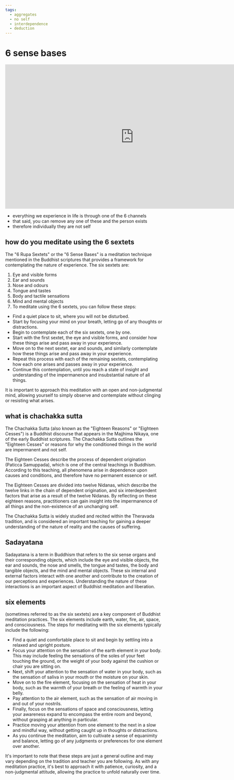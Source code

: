 ```yaml
---
tags:
  - aggregates 
  - no self 
  - interdependence 
  - deduction 
---
```

# 6 sense bases

<iframe width="819" height="461" src="https://www.youtube.com/embed/xiCtt3VLy9E" title="MN 148  The Six Sets of Six - Chachakka Sutta  - Easter Retreat 1 - Day 6 - 21-Apr-14" frameborder="0" allow="accelerometer; autoplay; clipboard-write; encrypted-media; gyroscope; picture-in-picture; web-share" allowfullscreen></iframe>

- everything we experience in life is through one of the 6 channels
- that said, you can remove any one of these and the person exists
- therefore individually they are not self

## how do you meditate using the 6 sextets

The "6 Rupa Sextets" or the "6 Sense Bases" is a meditation technique mentioned in the Buddhist scriptures that provides a framework for contemplating the nature of experience. The six sextets are:

1. Eye and visible forms
1. Ear and sounds
1. Nose and odours
1. Tongue and tastes
1. Body and tactile sensations
1. Mind and mental objects
1. To meditate using the 6 sextets, you can follow these steps:

- Find a quiet place to sit, where you will not be disturbed.
- Start by focusing your mind on your breath, letting go of any thoughts or distractions.
- Begin to contemplate each of the six sextets, one by one.
- Start with the first sextet, the eye and visible forms, and consider how these things arise and pass away in your experience.
- Move on to the next sextet, ear and sounds, and similarly contemplate how these things arise and pass away in your experience.
- Repeat this process with each of the remaining sextets, contemplating how each one arises and passes away in your experience.
- Continue this contemplation, until you reach a state of insight and understanding of the impermanence and insubstantial nature of all things.

It is important to approach this meditation with an open and non-judgmental mind, allowing yourself to simply observe and contemplate without clinging or resisting what arises.

## what is chachakka sutta

The Chachakka Sutta (also known as the "Eighteen Reasons" or "Eighteen Cesses") is a Buddhist discourse that appears in the Majjhima Nikaya, one of the early Buddhist scriptures. The Chachakka Sutta outlines the "Eighteen Cesses" or reasons for why the conditioned things in the world are impermanent and not self.

The Eighteen Cesses describe the process of dependent origination (Paticca Samuppada), which is one of the central teachings in Buddhism. According to this teaching, all phenomena arise in dependence upon causes and conditions, and therefore have no permanent essence or self.

The Eighteen Cesses are divided into twelve Nidanas, which describe the twelve links in the chain of dependent origination, and six interdependent factors that arise as a result of the twelve Nidanas. By reflecting on these eighteen reasons, practitioners can gain insight into the impermanence of all things and the non-existence of an unchanging self.

The Chachakka Sutta is widely studied and recited within the Theravada tradition, and is considered an important teaching for gaining a deeper understanding of the nature of reality and the causes of suffering.

## Sadayatana

Sadayatana is a term in Buddhism that refers to the six sense organs and their corresponding objects, which include the eye and visible objects, the ear and sounds, the nose and smells, the tongue and tastes, the body and tangible objects, and the mind and mental objects. These six internal and external factors interact with one another and contribute to the creation of our perceptions and experiences. Understanding the nature of these interactions is an important aspect of Buddhist meditation and liberation.

## six elements

(sometimes referred to as the six sextets) are a key component of Buddhist meditation practices. The six elements include earth, water, fire, air, space, and consciousness. The steps for meditating with the six elements typically include the following:

- Find a quiet and comfortable place to sit and begin by settling into a relaxed and upright posture.
- Focus your attention on the sensation of the earth element in your body. This may include feeling the sensations of the soles of your feet touching the ground, or the weight of your body against the cushion or chair you are sitting on.
- Next, shift your attention to the sensation of water in your body, such as the sensation of saliva in your mouth or the moisture on your skin.
- Move on to the fire element, focusing on the sensation of heat in your body, such as the warmth of your breath or the feeling of warmth in your belly.
- Pay attention to the air element, such as the sensation of air moving in and out of your nostrils.
- Finally, focus on the sensations of space and consciousness, letting your awareness expand to encompass the entire room and beyond, without grasping at anything in particular.
- Practice moving your attention from one element to the next in a slow and mindful way, without getting caught up in thoughts or distractions.
- As you continue the meditation, aim to cultivate a sense of equanimity and balance, letting go of any judgments or preferences for one element over another.

It's important to note that these steps are just a general outline and may vary depending on the tradition and teacher you are following. As with any meditation practice, it's best to approach it with patience, curiosity, and a non-judgmental attitude, allowing the practice to unfold naturally over time.
